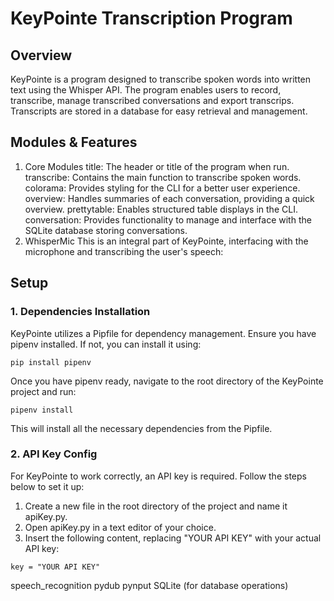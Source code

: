 

# KeyPointe Transcription Program
## Overview
KeyPointe is a program designed to transcribe spoken words into written text using the Whisper API. The program enables users to record, transcribe, manage transcribed conversations and export transcrips. Transcripts are stored in a database for easy retrieval and management.

## Modules & Features
1. Core Modules
title: The header or title of the program when run.
transcribe: Contains the main function to transcribe spoken words.
colorama: Provides styling for the CLI for a better user experience.
overview: Handles summaries of each conversation, providing a quick overview.
prettytable: Enables structured table displays in the CLI.
conversation: Provides functionality to manage and interface with the SQLite database storing conversations.
2. WhisperMic
This is an integral part of KeyPointe, interfacing with the microphone and transcribing the user's speech:

## Setup

### 1. Dependencies Installation
KeyPointe utilizes a Pipfile for dependency management. Ensure you have pipenv installed. If not, you can install it using:
```
pip install pipenv
```

Once you have pipenv ready, navigate to the root directory of the KeyPointe project and run:
```
pipenv install
```
This will install all the necessary dependencies from the Pipfile.

### 2. API Key Config
For KeyPointe to work correctly, an API key is required. Follow the steps below to set it up:

1. Create a new file in the root directory of the project and name it apiKey.py.
2. Open apiKey.py in a text editor of your choice.
3. Insert the following content, replacing "YOUR API KEY" with your actual API key:
```
key = "YOUR API KEY"
```



speech_recognition
pydub
pynput
SQLite (for database operations)
